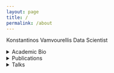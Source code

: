 ```yaml
---
layout: page
title: /
permalink: /about
---
```


Konstantinos Vamvourellis
Data Scientist

<details><summary>Academic Bio</summary>
<p>
<b>Education</b>
 - Ph.D. Statistics, LSE (2017-2021)
 - M.S. Mathematics, The Courant Institute, NYU (2013)   
 - B.S. Mathematics, Imperial College London (2011)   

<b>Research Interests</b>     
 - Applied Statistics
 - Bayesian Inference and Modeling
 - Latent Variable Models

<b>Experience</b>      
 - Research Scientist, Vencore Labs,  <a href="https://www.darpa.mil/program/probabilistic-programming-for-advancing-machine-learning" target="_blank">[PPAML]</a> (2014-16)    
 - Research Intern, Microsoft Research (2014)    
 - Research Associate, Courant Institute, NYU (2012)    

<b>Software</b>
 - Python
 - R
 - Stan
 - Matlab
 - git
 - linux
 - AWS

<b>Teaching</b>
 - Intro to Calculus, NYU
 - Graduate Linear Algebra, NYU

</p>
</details>

  

<details><summary>Publications</summary>
<p>
 -  <b>PhD Thesis: "Bayesian Inference Methods for Latent Variable Modelling"</b>
    K.Vamvourellis <a href="https://etheses.lse.ac.uk/4380/" target="_blank">[pdf]</a>   
 
 -  <b>Sequential Bayesian Inference for Factor Analysis</b>     
    K. Vamvourellis, K. Kalogeropoulos, I. Moustaki <a href="https://arxiv.org/abs/2201.11163" target="_blank">[arxiv pre-print]</a>   

 -  <b>Generalised Bayesian Structural Equation Modelling</b>     
    K. Vamvourellis, K. Kalogeropoulos, I. Moustaki <a href="https://arxiv.org/abs/2104.01603" target="_blank">[arxiv pre-print]</a>   

 -  <b>A Bayesian’s journey to a better research workflow</b>     
    K. Vamvourellis, M. Corvellec, Proceedings SciPy 2018 <a href="https://drive.google.com/file/d/1HQwudStTJYmal6jwu_tWmDxXJ9k9QuQo/view?usp=share_link" target="_blank">[pdf]</a> <a href="https://doi.org/10.25080/Majora-4af1f417-014" target="_blank">[DOI]</a>  

 -  <b>Case Study in Stan: Assessing the Safety of Rosiglitazone for the Treatment of Type 2 Diabetes</b>
    K. Vamvourellis, K. Kalogeropoulos, L. Phillips    
    Proceedings StanCon 2018  <a href="https://doi.org/10.5281/zenodo.1285274" target="_blank">[pdf]</a>  
  
 -  <b>Algebraic (trapdoor) one-way functions: Constructions and applications.</b>
    Catalano, D., Fiore, D., Gennaro, R. and Vamvourellis, K., 2015.
    Theoretical Computer Science, 592, pp.143-165. <a href="https://drive.google.com/file/d/1iPFxqKaORW5weEh-n5iGOcy-YRxNRRLS/view?usp=share_link" target="_blank">[pdf]</a>  

 -  <b>Algebraic (trapdoor) one-way functions and their applications.</b>
    Catalano, D., Fiore, D., Gennaro, R. and Vamvourellis, K., 2013.
    In Theory of Cryptography (pp. 680-699). Springer, Berlin, Heidelberg. <a href="https://drive.google.com/file/d/1opS-RIU9st8zf_xv9IKK7bdGO7mKIFgD/view?usp=share_link" target="_blank">[pdf]</a>  
</p>
</details>


<details><summary>Talks</summary>
<p>
 
    LSE Statistics Department (Jan 26 2022) "Generalised Bayesian Structural Equation Models" <a href="https://drive.google.com/file/d/1DN_44-8rFTJIqRlUOpRfg1j1uk66loCq/view?usp=share_link" target="_blank">[slides]</a>

    
    JSM 2019, Denver (July 27 - Aug 1) Biopharmaceutical Section  <a href="https://drive.google.com/file/d/1ROYzbKbpjSKnmyw_uG9jQAkBhxVZVP7Y/view?usp=share_link" target="_blank">[poster]</a>

    
    Scipy 2018, Austin Texas (July 9-15 2018) (joint with Marianne Corvellec) "Should this Drug be Approved? A Bayesian’s Answer with Stan" <a href="https://www.youtube.com/watch?v=piQvcVala9I&index=33&t=0s&list=PLYx7XA2nY5Gd-tNhm79CNMe_qvi35PgUR" target="_blank">[video]</a> <a href="https://drive.google.com/file/d/1J5Y-hwl8zBFC2Zd2lM8lSf0iRJYOa43g/view?usp=share_link" target="_blank">[slides]</a>

    
    ISBA World Meeting 2018, Edinburgh Scotland (June 24-29 2018) Session in "Modern Bayesian Methods in Clinical Trial Design and Drug Development" <a href="https://media.ed.ac.uk/media/Konstantinos+Vamvourellis.mp4/1_5t3ergkh/101835721" target="_blank">[video]</a> <a href="https://drive.google.com/file/d/1hjFoltWPMXJ6KahHPJ501XkWWLqb8krx/view?usp=share_link" target="_blank">[slides]</a>

    
    BAYES2018: Bayesian Biostatistics, Homerton College, University of Cambridge, (June 20-22 2018) "Bayesian modeling for benefit-risk balance analysis" <a href="https://drive.google.com/file/d/1hjFoltWPMXJ6KahHPJ501XkWWLqb8krx/view?usp=share_link" target="_blank">[slides]</a>


    Poster Session Workshop on Data Science Theory and Practice, LSE (March 2018) <a href="http://www.lse.ac.uk/Statistics/Events/Workshop-on-Data-Science-Theory-and-Practice" target="_blank">[Workshop website]</a>

    StanCon, Asilomar (Jan 2018) "Case Study in Stan: Assessing the safety of Rosiglitazone for the treatment of type II diabetes" <a href="https://drive.google.com/file/d/1IBRJRxfds1ueVy8NU1zyxAalSL_CBGPb/view?usp=share_link" target="_blank">[slides]</a> <a href="https://www.youtube.com/watch?v=Gt73VNaZLXA&feature=youtu.be" target="_blank">[video]</a> 

    
    Social Statistics Seminar, LSE (Nov 2017) 


    Poster Session <a href="http://www.stochastics.gr/meetings/iota/index.html" target="_blank">[Greek Stochastics]</a>  \\iota, Milos, Greece (July 2017) <a href="https://drive.google.com/file/d/15D2BmXPiAVW_DRy0XcEgmHAUQ_MM35c7/view?usp=share_link" target="_blank">[poster]</a> 


</p>
</details>
